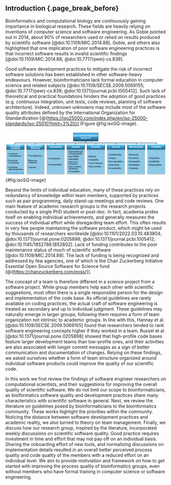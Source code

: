 ## Introduction {.page_break_before} ##

Bioinformatics and computational biology are continuously gaining importance in biological research.
These fields are heavily relying on inventions of computer science and software engineering.
As Goble pointed out in 2014, about 90% of researchers used or relied on results produced by scientific software [@doi:10.1109/MIC.2014.88].
Goble, and others also highlighted that one implication of poor software engineering practices is that incorrect software results in invalid scientific findings [@doi:10.1109/MIC.2014.88; @doi:10.7717/peerj-cs.839].

Good software development practices to mitigate the risk of incorrect software solutions has been established in other software-heavy endeavours.
However, bioinformaticians lack formal education in computer science and related subjects [@doi:10.1109/SECSE.2009.5069155; @doi:10.7717/peerj-cs.839; @doi:10.1371/journal.pcbi.1005412].
Such lack of theoretical and practical foundations hinders the adoption of good practices (e.g. continuous integration, unit tests, code reviews, planning of software architecture).
Indeed, unknown unknowns may include most of the software quality attributes defined by the International Organization for Standardization [@{https://iso25000.com/index.php/en/iso-25000-standards/iso-25010?limit=3%20}] (Figure @fig:isoSQ-image).

![ISO25000](content/images/iso25010.png "ISO 25000 standards for software quality"){#fig:isoSQ-image}

Beyond the limits of individual education, many of these practices rely on redundancy of knowledge within team members, supported by practices such as pair programming, daily stand-up meetings and code reviews.
One main feature of academic research groups is the research projects conducted by a single PhD student or post-doc.
In fact, academia prides itself on enabling individual achievements, and generally measures the success of individual effort while disregarding team effort.
This often results in very few people maintaining the software product, which might be used by thousands of researchers worldwide [@doi:10.1101/2022.03.10.483804; @doi:10.1371/journal.pone.0205898; @doi:10.1371/journal.pcbi.1005412; @doi:10.1145/1852786.1852802].
Lack of funding contributes to the poor maintenance status of much of scientific software [@doi:10.1109/MIC.2014.88].
The lack of funding is being recognized and addressed by few agencies, one of which is the Chan Zuckerberg Initiative Essential Open Source Software for Science fund [@{https://chanzuckerberg.com/eoss/}].

The concept of a team is therefore different in a science project from a software project.
While group members help each other with scientific suggestions, most often there is a single responsible person for the design and implementation of the code base.
As official guidelines are rarely available on coding practices, the actual craft of software engineering is treated as secondary and up to individual judgment.
These guidelines may naturally emerge in larger groups, following them requires a form of team organization not intrinsic to academic groups.
In line with this, Hannay et al. [@doi:10.1109/SECSE.2009.5069155] found that researchers tended to rank software engineering concepts higher if they worked in a team.
Russel et al. [@doi:10.1371/journal.pone.0205898] showed that high-profile code bases feature larger development teams than low-profile ones, and their activities are also associated with longer commit messages as a sign of better communication and documentation of changes.
Relying on these findings, we asked ourselves whether a form of team structure organized around individual software products could improve the quality of our scientific code.

In this work we first review the findings of software engineer researchers on computational scientists, and their suggestions for improving the overall quality of scientific software.
We do not limit our scope to bioinformaticians, as bioiformatics software quality and development practices share many characteristics with scientific software in general.
Next, we review the literature on guidelines posed by bioinformaticians to the bioinformatics community.
These works highlight the priorities within the community.
Noticing the distance between software development practices and academic reality, we also turned to theory on team management.
Finally, we discuss how our research group, inspired by the literature, incorporated weekly discussions on scientific software quality.
Good practice requires investment in time and effort that may not pay off on an individual basis.
Sharing the onboarding effort of new tools, and normalizing discussions on implementation details resulted in an overall better perceived process quality and code quality of the members with a reduced effort on an individual level.
We aim to provide motiviation and framework on how to get started with improving the process quality of bioinformatics groups, even without members who have formal training in computer science or software engineering.
